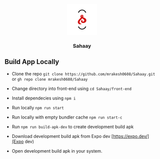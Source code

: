 <div id="top" align="center">
  <img src="front-end/assets/icon.png" alt="app-logo" width='100px' height='100px'/>
  <h3>Sahaay</h3>
</div>

## Build App Locally

- Clone the repo `git clone https://github.com/mrakesh0608/Sahaay.git` or `gh repo clone mrakesh0608/Sahaay`
- Change directory into front-end using `cd Sahaay/front-end`
- Install dependecies using `npm i`

- Run locally `npm run start`
- Run locally with empty bundler cache `npm run start-c`

- Run `npm run build-apk-dev` to create development build apk
- Download development build apk from Expo dev [https://expo.dev/](Expo dev)
- Open development build apk in your system.
